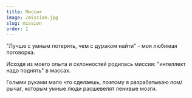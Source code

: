 ```yaml
---
title: Миссия
image: /mission.jpg
slug: mission
order: 1
---
```


"Лучше с умным потерять, чем с дураком найти" - моя любимая поговорка.

Исходя из моего опыта и склонностей родилась миссия: "интеллект надо поднять" в массах.

Голыми руками мало что сделаешь, поэтому я разрабатываю лом/рычаг, которым умные люди расшевелят ленивые мозги.
